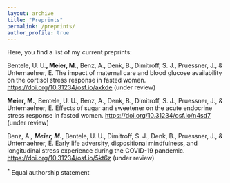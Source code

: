 ```yaml
---
layout: archive
title: "Preprints"
permalink: /preprints/
author_profile: true
---
```


Here, you find a list of my current preprints:

Bentele, U. U.**, <b>Meier, M.</b>**, Benz, A., Denk, B., Dimitroff, S. J., Pruessner, J., & Unternaehrer, E. The impact of maternal care and blood glucose availability on the cortisol stress response in fasted women. https://doi.org/10.31234/osf.io/axkde (under review)

<b>Meier, M.</b>, Bentele, U. U., Benz, A., Denk, B., Dimitroff, S. J., Pruessner, J., & Unternaehrer, E. Effects of sugar and sweetener on the acute endocrine stress response in fasted women. https://doi.org/10.31234/osf.io/n4sd7 (under review)

Benz, A.*, <b>Meier, M.</b>*, Bentele, U. U., Dimitroff, S. J., Denk, B., Pruessner, J., & Unternaehrer, E. Early life adversity, dispositional mindfulness, and longitudinal stress experience during the COVID-19 pandemic. https://doi.org/10.31234/osf.io/5kt6z (under review)

<sup>*</sup> Equal authorship statement